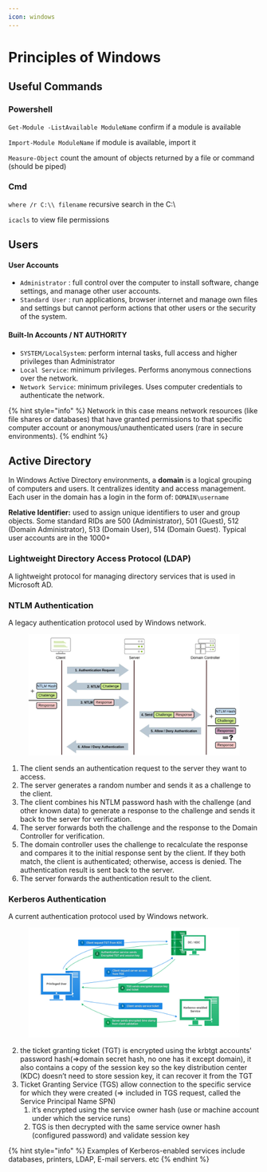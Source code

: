 ```yaml
---
icon: windows
---
```


# Principles of Windows

## Useful Commands

### Powershell

`Get-Module -ListAvailable ModuleName` confirm if a module is available

`Import-Module ModuleName` if module is available, import it

`Measure-Object` count the amount of objects returned by a file or command (should be piped)

### Cmd

`where /r C:\\ filename` recursive search in the C:\\

`icacls` to view file permissions

## Users

#### User Accounts

* `Administrator` : full control over the computer to install software, change settings, and manage other user accounts.
* `Standard User` : run applications, browser internet and manage own files and settings but cannot perform actions that other users or the security of the system.

#### Built-In Accounts / NT AUTHORITY

* `SYSTEM/LocalSystem`: perform internal tasks, full access and higher privileges than Administrator
* `Local Service`: minimum privileges. Performs anonymous connections over the network.
* `Network Service`: minimum privileges. Uses computer credentials to authenticate the network.

{% hint style="info" %}
Network in this case means network resources (like file shares or databases) that have granted permissions to that specific computer account or anonymous/unauthenticated users (rare in secure environments).
{% endhint %}

## Active Directory

In Windows Active Directory environments, a **domain** is a logical grouping of computers and users. It centralizes identity and access management. Each user in the domain has a login in the form of: `DOMAIN\username`&#x20;

**Relative Identifier:** used to assign unique identifiers to user and group objects. Some standard RIDs are 500 (Administrator), 501 (Guest), 512 (Domain Administrator), 513 (Domain User), 514 (Domain Guest). Typical user accounts are in the 1000+

### Lightweight Directory Access Protocol (LDAP)

A lightweight protocol for managing directory services that is used in Microsoft AD.

### NTLM Authentication

A legacy authentication protocol used by Windows network.

<figure><img src=".gitbook/assets/image (12).png" alt=""><figcaption></figcaption></figure>

1. The client sends an authentication request to the server they want to access.
2. The server generates a random number and sends it as a challenge to the client.
3. The client combines his NTLM password hash with the challenge (and other known data) to generate a response to the challenge and sends it back to the server for verification.
4. The server forwards both the challenge and the response to the Domain Controller for verification.
5. The domain controller uses the challenge to recalculate the response and compares it to the initial response sent by the client. If they both match, the client is authenticated; otherwise, access is denied. The authentication result is sent back to the server.
6. The server forwards the authentication result to the client.

### Kerberos Authentication

A current authentication protocol used by Windows network.

<figure><img src=".gitbook/assets/image (13).png" alt=""><figcaption></figcaption></figure>

2. the ticket granting ticket (TGT) is encrypted using the krbtgt accounts' password hash(⇒domain secret hash, no one has it except domain), it also contains a copy of the session key so the key distribution center (KDC) doesn’t need to store session key, it can recover it from the TGT
3. Ticket Granting Service (TGS) allow connection to the specific service for which they were created (⇒ included in TGS request, called the Service Principal Name SPN)
   1. it’s encrypted using the service owner hash (use or machine account under which the service runs)
   2. TGS is then decrypted with the same service owner hash (configured password) and validate session key

{% hint style="info" %}
Examples of Kerberos-enabled services include databases, printers, LDAP, E-mail servers. etc
{% endhint %}

